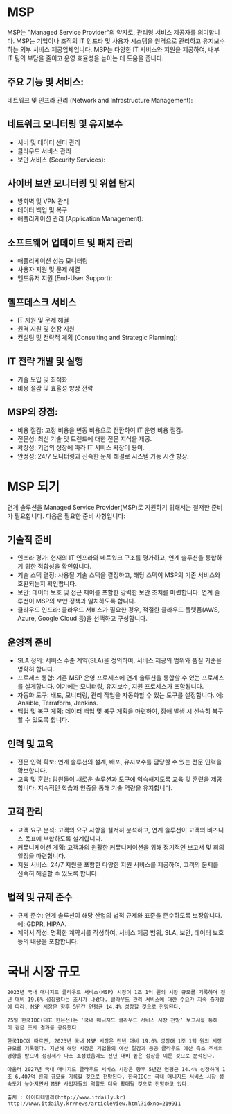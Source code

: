 # MSP
MSP는 "Managed Service Provider"의 약자로, 관리형 서비스 제공자를 의미합니다. MSP는 기업이나 조직의 IT 인프라 및 사용자 시스템을 원격으로 관리하고 유지보수하는 외부 서비스 제공업체입니다. MSP는 다양한 IT 서비스와 지원을 제공하여, 내부 IT 팀의 부담을 줄이고 운영 효율성을 높이는 데 도움을 줍니다.

## 주요 기능 및 서비스:
네트워크 및 인프라 관리 (Network and Infrastructure Management):

## 네트워크 모니터링 및 유지보수
- 서버 및 데이터 센터 관리
- 클라우드 서비스 관리
- 보안 서비스 (Security Services):

## 사이버 보안 모니터링 및 위협 탐지
- 방화벽 및 VPN 관리
- 데이터 백업 및 복구
- 애플리케이션 관리 (Application Management):

## 소프트웨어 업데이트 및 패치 관리
- 애플리케이션 성능 모니터링
- 사용자 지원 및 문제 해결
- 엔드유저 지원 (End-User Support):

## 헬프데스크 서비스
- IT 지원 및 문제 해결
- 원격 지원 및 현장 지원
- 컨설팅 및 전략적 계획 (Consulting and Strategic Planning):

## IT 전략 개발 및 실행
- 기술 도입 및 최적화
- 비용 절감 및 효율성 향상 전략

## MSP의 장점:
- 비용 절감: 고정 비용을 변동 비용으로 전환하여 IT 운영 비용 절감.
- 전문성: 최신 기술 및 트렌드에 대한 전문 지식을 제공.
- 확장성: 기업의 성장에 따라 IT 서비스 확장이 용이.
- 안정성: 24/7 모니터링과 신속한 문제 해결로 시스템 가동 시간 향상.

# MSP 되기
연계 솔루션을 Managed Service Provider(MSP)로 지원하기 위해서는 철저한 준비가 필요합니다. 다음은 필요한 준비 사항입니다:

## 기술적 준비
- 인프라 평가: 현재의 IT 인프라와 네트워크 구조를 평가하고, 연계 솔루션을 통합하기 위한 적합성을 확인합니다.
- 기술 스택 결정: 사용될 기술 스택을 결정하고, 해당 스택이 MSP의 기존 서비스와 호환되는지 확인합니다.
- 보안: 데이터 보호 및 접근 제어를 포함한 강력한 보안 조치를 마련합니다. 연계 솔루션이 MSP의 보안 정책과 일치하도록 합니다.
- 클라우드 인프라: 클라우드 서비스가 필요한 경우, 적절한 클라우드 플랫폼(AWS, Azure, Google Cloud 등)을 선택하고 구성합니다.
## 운영적 준비
- SLA 정의: 서비스 수준 계약(SLA)을 정의하여, 서비스 제공의 범위와 품질 기준을 명확히 합니다.
- 프로세스 통합: 기존 MSP 운영 프로세스에 연계 솔루션을 통합할 수 있는 프로세스를 설계합니다. 여기에는 모니터링, 유지보수, 지원 프로세스가 포함됩니다.
- 자동화 도구: 배포, 모니터링, 관리 작업을 자동화할 수 있는 도구를 설정합니다. 예: Ansible, Terraform, Jenkins.
- 백업 및 복구 계획: 데이터 백업 및 복구 계획을 마련하여, 장애 발생 시 신속히 복구할 수 있도록 합니다.
## 인력 및 교육
- 전문 인력 확보: 연계 솔루션의 설계, 배포, 유지보수를 담당할 수 있는 전문 인력을 확보합니다.
- 교육 및 훈련: 팀원들이 새로운 솔루션과 도구에 익숙해지도록 교육 및 훈련을 제공합니다. 지속적인 학습과 인증을 통해 기술 역량을 유지합니다.
## 고객 관리
- 고객 요구 분석: 고객의 요구 사항을 철저히 분석하고, 연계 솔루션이 고객의 비즈니스 목표에 부합하도록 설계합니다.
- 커뮤니케이션 계획: 고객과의 원활한 커뮤니케이션을 위해 정기적인 보고서 및 회의 일정을 마련합니다.
- 지원 서비스: 24/7 지원을 포함한 다양한 지원 서비스를 제공하여, 고객의 문제를 신속히 해결할 수 있도록 합니다.
## 법적 및 규제 준수
- 규제 준수: 연계 솔루션이 해당 산업의 법적 규제와 표준을 준수하도록 보장합니다. 예: GDPR, HIPAA.
- 계약서 작성: 명확한 계약서를 작성하여, 서비스 제공 범위, SLA, 보안, 데이터 보호 등의 내용을 포함합니다.

# 국내 시장 규모
```
2023년 국내 매니지드 클라우드 서비스(MSP) 시장이 1조 1억 원의 시장 규모를 기록하며 전년 대비 19.6% 성장했다는 조사가 나왔다. 클라우드 관리 서비스에 대한 수요가 지속 증가함에 따라, MSP 시장은 향후 5년간 연평균 14.4% 성장할 것으로 전망된다.

25일 한국IDC(대표 한은선)는 ‘국내 매니지드 클라우드 서비스 시장 전망’ 보고서를 통해 이 같은 조사 결과를 공유했다.

한국IDC에 따르면, 2023년 국내 MSP 시장은 전년 대비 19.6% 성장해 1조 1억 원의 시장 규모를 기록했다. 지난해 해당 시장은 기업들의 예산 절감과 공공 클라우드 예산 축소 추세의 영향을 받으며 성장세가 다소 조정됐음에도 전년 대비 높은 성장을 이룬 것으로 분석된다.

아울러 2027년 국내 매니지드 클라우드 서비스 시장은 향후 5년간 연평균 14.4% 성장하며 1조 6,407억 원의 규모를 기록할 것으로 전망된다. 한국IDC는 국내 매니지드 서비스 시장 성숙도가 높아지면서 MSP 사업자들의 역할도 더욱 확대될 것으로 전망하고 있다.

출처 : 아이티데일리(http://www.itdaily.kr) http://www.itdaily.kr/news/articleView.html?idxno=219911
```

